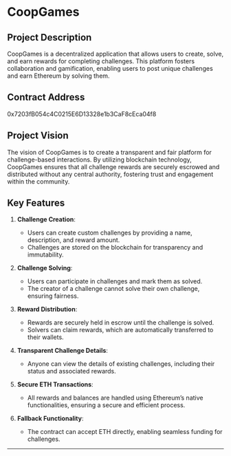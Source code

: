 # CoopGames

## Project Description
CoopGames is a decentralized application that allows users to create, solve, and earn rewards for completing challenges. This platform fosters collaboration and gamification, enabling users to post unique challenges and earn Ethereum by solving them.

## Contract Address
0x7203fB054c4C0215E6D13328e1b3CaF8cEca04f8

## Project Vision
The vision of CoopGames is to create a transparent and fair platform for challenge-based interactions. By utilizing blockchain technology, CoopGames ensures that all challenge rewards are securely escrowed and distributed without any central authority, fostering trust and engagement within the community.

## Key Features

1. **Challenge Creation**:
   - Users can create custom challenges by providing a name, description, and reward amount.
   - Challenges are stored on the blockchain for transparency and immutability.

2. **Challenge Solving**:
   - Users can participate in challenges and mark them as solved.
   - The creator of a challenge cannot solve their own challenge, ensuring fairness.

3. **Reward Distribution**:
   - Rewards are securely held in escrow until the challenge is solved.
   - Solvers can claim rewards, which are automatically transferred to their wallets.

4. **Transparent Challenge Details**:
   - Anyone can view the details of existing challenges, including their status and associated rewards.

5. **Secure ETH Transactions**:
   - All rewards and balances are handled using Ethereum’s native functionalities, ensuring a secure and efficient process.

6. **Fallback Functionality**:
   - The contract can accept ETH directly, enabling seamless funding for challenges.

---

